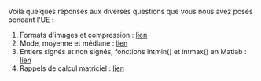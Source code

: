 Voilà quelques réponses aux diverses questions que vous nous avez posés pendant l'UE : 

1. Formats d'images et compression : [lien](https://github.com/jfattaccioli/Teachings/blob/master/MU4CI302/FAQ/FormatsDImages.md)
2. Mode, moyenne et médiane : [lien](https://github.com/jfattaccioli/Teachings/blob/master/MU4CI302/FAQ/mode_mediane_moyenne.md)
3. Entiers signés et non signés, fonctions intmin() et intmax() en Matlab : [lien](https://github.com/jfattaccioli/Teachings/blob/master/MU4CI302/FAQ/EntierSignesEtNonSignes.md)
4. Rappels de calcul matriciel : [lien](https://github.com/jfattaccioli/Teachings/blob/master/MU4CI302/FAQ/RappelsCalculMatriciel.md)
